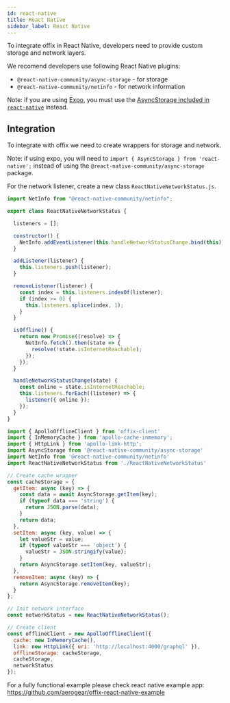 ```yaml
---
id: react-native
title: React Native
sidebar_label: React Native
---
```


To integrate offix in React Native, developers need to provide custom storage and network layers.

We recomend developers use following React Native plugins:

- `@react-native-community/async-storage` - for storage
- `@react-native-community/netinfo` - for network information

Note: if you are using [Expo](https://expo.io/), you must use the [AsyncStorage included in `react-native`](https://facebook.github.io/react-native/docs/asyncstorage) instead.

## Integration

To integrate with offix we need to create wrappers for storage and network.

Note: if using expo, you will need to `import { AsyncStorage } from 'react-native';` instead of using the `@react-native-community/async-storage` package.

For the network listener, create a new class `ReactNativeNetworkStatus.js`.

```js
import NetInfo from "@react-native-community/netinfo";

export class ReactNativeNetworkStatus {

  listeners = [];

  constructor() {
    NetInfo.addEventListener(this.handleNetworkStatusChange.bind(this));
  }

  addListener(listener) {
    this.listeners.push(listener);
  }

  removeListener(listener) {
    const index = this.listeners.indexOf(listener);
    if (index >= 0) {
      this.listeners.splice(index, 1);
    }
  }

  isOffline() {
    return new Promise((resolve) => {
      NetInfo.fetch().then(state => {
        resolve(!state.isInternetReachable);
      });
    });
  }

  handleNetworkStatusChange(state) {
    const online = state.isInternetReachable;
    this.listeners.forEach((listener) => {
      listener({ online });
    });
  }
}
```

```js
import { ApolloOfflineClient } from 'offix-client'
import { InMemoryCache } from 'apollo-cache-inmemory';
import { HttpLink } from 'apollo-link-http';
import AsyncStorage from '@react-native-community/async-storage'
import NetInfo from '@react-native-community/netinfo'
import ReactNativeNetworkStatus from './ReactNativeNetworkStatus'

// Create cache wrapper
const cacheStorage = {
  getItem: async (key) => {
    const data = await AsyncStorage.getItem(key);
    if (typeof data === 'string') {
      return JSON.parse(data);
    }
    return data;
  },
  setItem: async (key, value) => {
    let valueStr = value;
    if (typeof valueStr === 'object') {
      valueStr = JSON.stringify(value);
    }
    return AsyncStorage.setItem(key, valueStr);
  },
  removeItem: async (key) => {
    return AsyncStorage.removeItem(key);
  }
};

// Init network interface
const networkStatus = new ReactNativeNetworkStatus();

// Create client
const offlineClient = new ApolloOfflineClient({
  cache: new InMemoryCache(),
  link: new HttpLink({ uri: 'http://localhost:4000/graphql' }),
  offlineStorage: cacheStorage,
  cacheStorage,
  networkStatus
});
```

For a fully functional example please check react native example app:
https://github.com/aerogear/offix-react-native-example
